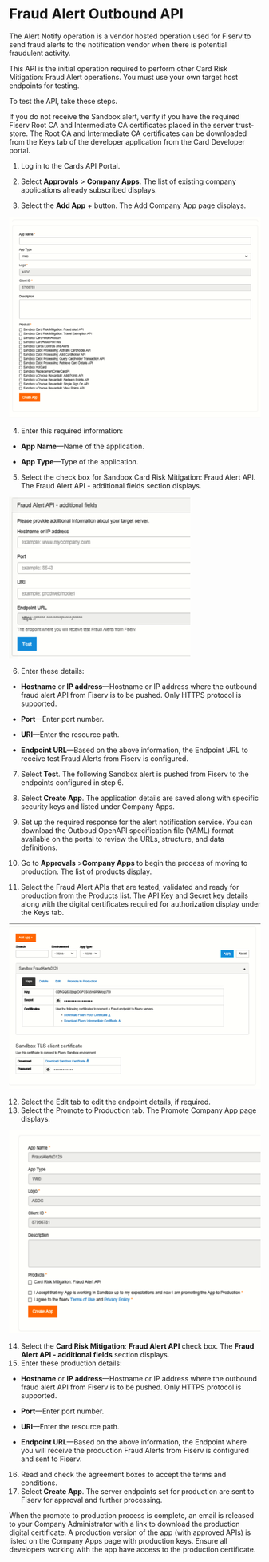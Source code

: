 # Fraud Alert Outbound API
The Alert Notify operation is a vendor hosted operation used for Fiserv to send fraud alerts to the notification vendor when there is potential fraudulent activity.

This API is the initial operation required to perform other Card Risk Mitigation: Fraud Alert operations. You must use your own target host endpoints for testing.

To test the API, take these steps.

If you do not receive the Sandbox alert, verify if you have the required Fiserv Root CA and Intermediate CA certificates placed in the server trust-store. The Root CA and Intermediate CA certificates can be downloaded from the Keys tab of the developer application from the Card Developer portal.

1. Log in to the Cards API Portal.

2. Select **Approvals** > **Company Apps**. The list of existing company applications already subscribed displays.

3. Select the **Add App** + button. The Add Company App page displays.


![](assets/images/add-company-app-page.png)

4. Enter this required information:

   
 * **App Name**—Name of the application.
   
 * **App Type**—Type of the application.
   
5. Select the check box for Sandbox Card Risk Mitigation: Fraud Alert API. The Fraud Alert API - additional fields section displays.


![](assets/images/fraud-alert-api-additional-fields-section.png)

6. Enter these details:



 * **Hostname** or **IP address**—Hostname or IP address where the outbound fraud alert API from Fiserv is to be pushed. Only HTTPS protocol is supported.
   
 * **Port**—Enter port number.
   
 * **URI**—Enter the resource path.
   
 * **Endpoint URL**—Based on the above information, the Endpoint URL to receive test Fraud Alerts from Fiserv is configured.
   


7. Select **Test**. The following Sandbox alert is pushed from Fiserv to the endpoints configured in step 6.

8. Select **Create App**. The application details are saved along with specific security keys and listed under Company Apps.
 
9. Set up the required response for the alert notification service. You can download the Outboud OpenAPI specification file (YAML) format available on the portal to review the URLs, structure, and data definitions.
10. Go to **Approvals** >**Company Apps** to begin the process of moving to production. The list of products display.
11. Select the Fraud Alert APIs that are tested, validated and ready for production from the Products list. The API Key and Secret key details along with the digital certificates required for authorization display under the Keys tab.


![](assets/images/api-key-and-secretkey-details.png)


12. Select the Edit tab to edit the endpoint details, if required.
13. Select the Promote to Production tab. The Promote Company App page displays.

![](assets/images/promote-company-app-page.png)

14. Select the **Card Risk Mitigation**: **Fraud Alert API** check box. The **Fraud Alert API - additional fields** section displays.
15. Enter these production details:
    
 * **Hostname** or **IP address**—Hostname or IP address where the outbound fraud alert API from Fiserv is to be pushed. Only HTTPS protocol is supported.
  
 * **Port**—Enter port number.
  
 * **URI**—Enter the resource path.
   
 * **Endpoint URL**—Based on the above information, the Endpoint where you will receive the production Fraud Alerts from Fiserv is configured and sent to Fiserv.
   
16. Read and check the agreement boxes to accept the terms and conditions.
17. Select **Create App**. The server endpoints set for production are sent to Fiserv for approval and further processing.
    
When the promote to production process is complete, an email is released to your Company Administrator with a link to download the production digital certificate. A production version of the app (with approved APIs) is listed on the Company Apps page with production keys. Ensure
all developers working with the app have access to the production certificate.
